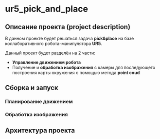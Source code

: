 # ur5_pick_and_place

## Описание проекта (project description)

В данном проекте будет решаться задача **pick&place** на базе коллаборативного робота-манипулятора **UR5**.

Данный проект будет разделён на 2 части:

- **Управление движением робота**
- Получение и **обработка изображения** с камеры для последующего построения карты окружения с помощью метода **point coud**

## Сборка и запуск

### Планирование движением 

### Обработка изображения

## Архитектура проекта